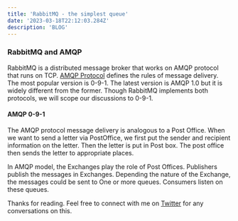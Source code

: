 ```yaml
---
title: 'RabbitMQ - the simplest queue'
date: '2023-03-18T22:12:03.284Z'
description: 'BLOG'
---
```


### RabbitMQ and AMQP

RabbitMQ is a distributed message broker that works on AMQP protocol that runs on TCP. [AMQP Protocol](https://www.amqp.org/) defines the rules of message delivery. The most popular version is 0-9-1. The latest version is AMQP 1.0 but it is widely different from the former. Though RabbitMQ implements both protocols, we will scope our discussions to 0-9-1.

#### AMQP 0-9-1

The AMQP protocol message delivery is analogous to a Post Office. When we want to send a letter via PostOffice, we first put the sender and recipient information on the letter. Then the letter is put in Post box. The post office then sends the letter to appropriate places.

In AMQP model, the Exchanges play the role of Post Offices. Publishers publish the messages in Exchanges. Depending the nature of the Exchange, the messages could be sent to One or more queues. Consumers listen on these queues.

Thanks for reading. Feel free to connect with me on [Twitter](https://twitter.com/whoAbhishekSah) for any conversations on this.
